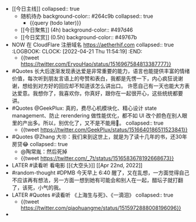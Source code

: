 - [[今日主线]]
  collapsed:: true
	- 随机待办
	  background-color:: #264c9b
	  collapsed:: true
		- {{query (todo later)}}
	- [[今日聚焦]] (4h)
	  background-color:: #497d46
	- [[今日奖赏]] (0.5h)
	  background-color:: #49767b
- NOW 在 CloudFlare 注册域名 https://aetherhjf.com
  collapsed:: true
  :LOGBOOK:
  CLOCK: [2022-04-21 Thu 11:54:19]
  :END:
	- {{tweet https://twitter.com/EryouHao/status/1516967584813387777}}
- #Quotes 长大后逐渐发现表达爱是非常重要的能力，语言也能提供丰富的情绪价值，每次听到朋友言语上的夸赞和表白，我都是先愣一下，内心疯狂说谢谢，想给到对方好的回应却不知道该怎么讲出口。
  许愿自己有一天也能大方表达爱意。我想你了，我喜欢你，你真好，跟你在一起很开心，这些统统都要讲。
- #Quotes @GeekPlux: 真的，费尽心机模块化、精心设计 state management、防止 rerendering 做性能优化，都不如 UI 改个颜色在别人眼里的产出多。所以，别优化了，又不是不能用🤔。
  collapsed:: true
	- {{tweet https://twitter.com/GeekPlux/status/1516640186511523841}}
- #Quotes @Zhang 大🉑：我们来到这世上，就是为了读十几年的书，还30年房贷😂
  collapsed:: true
	- @陶常胤：然后死掉
	- {{tweet https://twitter.com/_7t/status/1516583678192668673}}
- LATER #读看听 看电影 [[《大空头》]] [[Apr 22nd, 2022]]
- #random-thought #DPMB 今天早上 6:40 醒了，又在乱想，一方面觉得自己不应该再有想法，另一方面一想到她有可能会和别人在一起，醋坛子就打翻了，该死，小气的我。
- LATER #Quotes #读看听 《上海生与死》、《一滴泪》
  collapsed:: true
	- {{tweet https://twitter.com/qiaohuangme/status/1515972888008196096}}
-